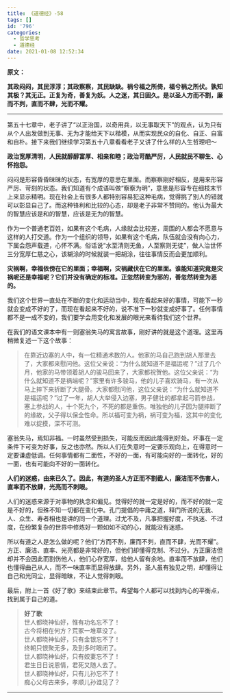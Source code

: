 ```yaml
---
title: 《道德经》-58
tags: []
id: '796'
categories:
  - 哲学思考
  - 道德经
date: 2021-01-08 12:52:34
---
```


**原文：**

**其政闷闷，其民淳淳；其政察察，其民缺缺。祸兮福之所倚，福兮祸之所伏。孰知其极？其无正。正复为奇，善复为妖。人之迷，其日固久。是以圣人方而不割，廉而不刿，直而不肆，光而不耀。**
<!-- more -->
* * *

第五十七章中，老子讲了“以正治国，以奇用兵，以无事取天下”的观点，认为只有从个人出发做到无事、无为才能给天下以楷模，从而实现民众的自化、自正、自富和自朴。接下来我们继续学习第五十八章看看老子又讲了什么样的人生哲理吧～

**政治宽厚清明，人民就醇醇富厚、相亲和睦；政治苛酷严厉，人民就民不聊生、心怀抱怨。**

闷闷是形容昏昏昧昧的状态，有宽厚的意思在里面。而察察刚好相反，是用来形容严厉、苛刻的状态。我们知道有个成语叫做“察察为明”，意思是形容专在细枝末节上来显示精明。现在社会上有很多人都特别容易犯这种毛病，觉得挑了别人的错就可以彰显自己了。而这种锋利和比较的心态，却是老子非常不赞同的。他认为最大的智慧应该是和的智慧，应该是无为的智慧。

作为一个普通老百姓，如果有这个毛病，人缘就会比较差，周围的人都会不愿意与这样的人打交道。作为一个组织的领导，如果有这个毛病，队伍就会没有向心力，下属会怨声载道，心怀不满。俗话说“水至清则无鱼，人至察则无徒”，做人治世怀三分宽厚仁慈之心，该糊涂的时候就装一把胡涂，往往事情反而会更加顺利。

**灾祸啊，幸福依傍在它的里面；幸福啊，灾祸藏伏在它的里面。谁能知道究竟是灾祸呢还是幸福呢？它们并没有确定的标准。正忽然转变为邪的，善忽然转变为恶的。**

我们这个世界一直处在不断的变化和运动当中，现在看起来好的事情，可能下一秒就会变成不好的了，而现在看起来不好的，说不准下一秒就变成好事了。任何事情都不是一成不变的，我们要学会用变化和发展的眼光来看待我们这个世界。

在我们的语文课本中有一则塞翁失马的寓言故事，刚好讲的就是这个道理。这里再稍微复述一下这个故事：

> 在靠近边塞的人中，有一位精通术数的人。他家的马自己跑到胡人那里去了，大家都来慰问他。这位父亲说：“为什么就知道不是福运呢？”过了几个月，他家的马带领着胡人的骏马回来了，大家都祝贺他。这位父亲说：“为什么就知道不是祸端呢？”家里有许多骏马，他的儿子喜欢骑马，有一次从马上摔下来折断了大腿骨。大家都慰问他，这位父亲说：“为什么就知道不是福运呢？”过了一年，胡人大举侵入边塞，男子健壮的都拿起弓箭参战，塞上参战的人，十个死九个，不死的都是重伤。唯独他的儿子因为腿摔断了的缘故，父子得以保全性命。所以福可变为祸，祸可变为福，这其中的变化难以捉摸，深不可测。

塞翁失马，焉知非福。一时虽然受到损失，可能反而因此能得到好处。坏事在一定条件下可变为好事，反之也亦然。所以人们在失意时一定要乐观向上，在得意时一定要谦虚低调。任何事情都有二面性，不好的一面，有可能向好的一面转化，好的一面，也有可能向不好的一面转化。

**人们的迷惑，由来已久了。因此，有道的圣人方正而不割截人，廉洁而不伤害人，直率而不放肆，光亮而不刺眼。**

人们的迷惑来源于对事物的执念和偏见。觉得好的就一定是好的，而不好的就一定是不好的，但殊不知一切都在变化中。孔门提倡的中庸之道，释门所说的无我、人、众生、寿者相也是讲的同一个道理。过尤不及，凡事把握好度，不执迷、不过度，在纷繁复杂的世界中修炼好一颗如如不动的心，就能没有迷惑。

所以有道之人是怎么做的呢？他们“方而不割，廉而不刿，直而不肆，光而不耀”。方正、廉洁、直率、光亮都是非常好的，但他们却懂得克制、不过分。方正廉洁但却并不会因此而割伤他人，他们心存宽厚，给他人留有余地。直率而不放肆，他们也懂得曲己从人，而不一味直率而显得放肆。另外，圣人虽有独见之明，却懂得让自己和光同尘，显得暗昧，不让人觉得刺眼。

最后，附上一首《好了歌》来结束此章节。希望每个人都可以找到内心的平衡点，找到属于自己的道。

> **好了歌**  
> 世人都晓神仙好，惟有功名忘不了！  
> 古今将相在何方？荒冢一堆草没了。  
> 世人都晓神仙好，只有金银忘不了！  
> 终朝只恨聚无多，及到多时眼闭了。  
> 世人都晓神仙好，只有姣妻忘不了！  
> 君生日日说恩情，君死又随人去了。  
> 世人都晓神仙好，只有儿孙忘不了！  
> 痴心父母古来多，孝顺儿孙谁见了？

* * *

